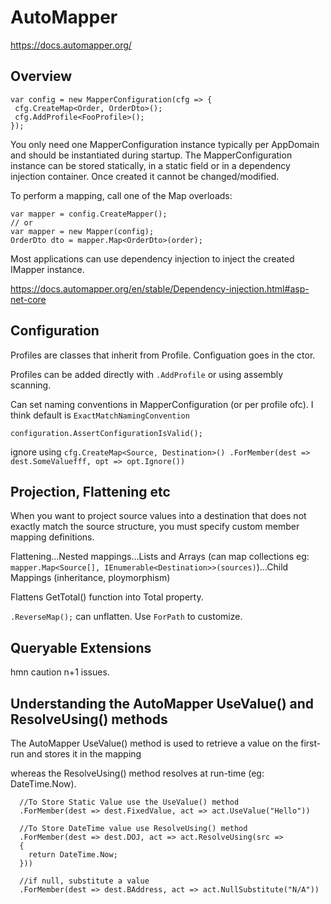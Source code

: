 # AutoMapper 

https://docs.automapper.org/


## Overview

```
var config = new MapperConfiguration(cfg => {
 cfg.CreateMap<Order, OrderDto>();
 cfg.AddProfile<FooProfile>();
});
```

You only need one MapperConfiguration instance typically per AppDomain and should be instantiated during startup. The MapperConfiguration instance can be stored statically, in a static field or in a dependency injection container. Once created it cannot be changed/modified.

To perform a mapping, call one of the Map overloads:
```
var mapper = config.CreateMapper();
// or
var mapper = new Mapper(config);
OrderDto dto = mapper.Map<OrderDto>(order);
```

Most applications can use dependency injection to inject the created IMapper instance.

https://docs.automapper.org/en/stable/Dependency-injection.html#asp-net-core


## Configuration

Profiles are classes that inherit from Profile. Configuation goes in the ctor. 

Profiles can be added directly with `.AddProfile` or using assembly scanning.

Can set naming conventions in MapperConfiguration (or per profile ofc). I think default is `ExactMatchNamingConvention`

`configuration.AssertConfigurationIsValid();`

ignore using `cfg.CreateMap<Source, Destination>()
	.ForMember(dest => dest.SomeValuefff, opt => opt.Ignore())`

## Projection, Flattening etc

When you want to project source values into a destination that does not exactly match the source structure, you must specify custom member mapping definitions.

Flattening...Nested mappings...Lists and Arrays (can map collections eg: ` mapper.Map<Source[], IEnumerable<Destination>>(sources)`)...Child Mappings (inheritance, ploymorphism)

Flattens GetTotal() function into Total property.

`.ReverseMap();` can unflatten. Use `ForPath` to customize.


## Queryable Extensions

hmn caution n+1 issues.



## Understanding the AutoMapper UseValue() and ResolveUsing() methods

The AutoMapper UseValue() method is used to retrieve a value on the first-run and stores it in the mapping 

whereas the ResolveUsing() method resolves at run-time (eg: DateTime.Now).

```
  //To Store Static Value use the UseValue() method
  .ForMember(dest => dest.FixedValue, act => act.UseValue("Hello"))
```

```
  //To Store DateTime value use ResolveUsing() method
  .ForMember(dest => dest.DOJ, act => act.ResolveUsing(src =>
  {
    return DateTime.Now;
  }))
```

```
  //if null, substitute a value
  .ForMember(dest => dest.BAddress, act => act.NullSubstitute("N/A"))
```




